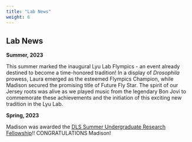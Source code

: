 ```yaml
---
title: "Lab News"
weight: 6
---
```


## Lab News

**Summer, 2023**

This summer marked the inaugural Lyu Lab Flympics - an event already destined to become a time-honored tradition! In a display of *Drosophila* prowess, Laura emerged as the esteemed Flympics Champion, while Madison secured the promising title of Future Fly Star. The spirit of our Jersey roots was alive as we played music from the legendary Bon Jovi to commemorate these achievements and the initiation of this exciting new tradition in the Lyu Lab.


**Spring, 2023** 

Madison was awarded the [DLS Summer Undergraduate Research Fellowship](https://biology.rutgers.edu/biological-sciences/fellowships-and-awards/dls-surf)!! CONGRATULATIONS Madison!
